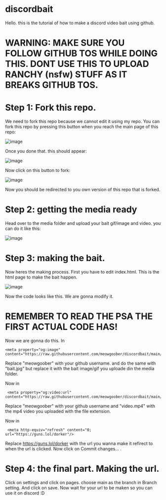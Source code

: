 # discordbait
Hello. this is the tutorial of how to make a discord video bait using github.

# WARNING: MAKE SURE YOU FOLLOW GITHUB TOS WHILE DOING THIS. DONT USE THIS TO UPLOAD RANCHY (nsfw) STUFF AS IT BREAKS GITHUB TOS.
# Step 1: Fork this repo.
We need to fork this repo because we cannot edit it using my repo. You can fork this repo by pressing this button when you reach the main page of this repo:


![image](https://github.com/meowgoober/discordbait/assets/142069939/537ac6a1-c3d4-419b-afc2-6737b15fe6fc)


Once you done that. this should appear:


![image](https://github.com/meowgoober/discordbait/assets/142069939/eb7092f4-8d29-4c9d-9cb4-d0fcf3438416)


Now click on this button to fork:


![image](https://github.com/meowgoober/discordbait/assets/142069939/ef09eb5f-186d-45fc-8a8a-10fe816524f3)

Now you should be redirected to you own version of this repo that is forked.

# Step 2: getting the media ready

Head over to the media folder and upload your bait gif/image and video. you can do it like this:

![image](https://github.com/meowgoober/discordbait/assets/142069939/6fc8de1a-ceef-426f-82ba-081fb83a360e)


# Step 3: making the bait.

Now heres the making process. First you have to edit index.html. This is the html page to make the bait happen.


![image](https://github.com/meowgoober/discordbait/assets/142069939/9f1b47fe-543a-471c-be10-7e9911051850)


Now the code looks like this. We are gonna modify it.



# REMEMBER TO READ THE PSA THE FIRST ACTUAL CODE HAS!

Now we are gonna do this. In 
 ```
 <meta property="og:image" content="https://raw.githubusercontent.com/meowgoober/discordbait/main/media/bait.jpg">
```

Replace "meowgoober" with your github username. and do the same with "bait.jpg" but replace it with the bait image/gif you uploade din the media folder.


Now in  
```
 <meta property="og:video:url" content="https://raw.githubusercontent.com/meowgoober/discordbait/main/media/video.mp4">
```

Replace "meowgoober" with your github username and "video.mp4" with the mp4 video you uploaded with the file extension.

Now in
```
 <meta http-equiv="refresh" content="0; url="https://guns.lol/dorker"/>
```

Replace https://guns.lol/dorker with the url you wanna make it refirect to when the url is clicked. Now click on Commit changes... .

# Step 4: the final part. Making the url.

Click on settings and click on pages. choose main as the branch in Branch setting. And click on save. Now wait for your url to be maken so you can use it on discord :D
